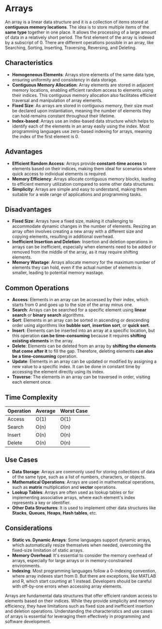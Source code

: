 # Arrays

An array is a linear data structure and it is a collection of items stored at **contiguous memory locations**. The idea is to store multiple items of the **same type** together in one place. It allows the processing of a large amount of data in a relatively short period. The first element of the array is indexed by a subscript of 0. There are different operations possible in an array, like Searching, Sorting, Inserting, Traversing, Reversing, and Deleting.

## Characteristics

- **Homogeneous Elements**: Arrays store elements of the same data type, ensuring uniformity and consistency in data storage.
- **Contiguous Memory Allocation**: Array elements are stored in adjacent memory locations, enabling efficient random access to elements using their indices. This contiguous memory allocation also facilitates efficient traversal and manipulation of array elements.
- **Fixed Size**: As arrays are stored in contiguous memory, their size must be declared upon instantiation, meaning the number of elements they can hold remains constant throughout their lifetime.
- **Index-based**: Arrays use an index-based data structure which helps to identify each of the elements in an array easily using the index. Most programming languages use zero-based indexing for arrays, meaning the index of the first element is 0.

## Advantages

- **Efficient Random Access**: Arrays provide **constant-time access** to elements based on their indices, making them ideal for scenarios where quick access to individual elements is required.
- **Memory Efficiency**: Arrays allocate contiguous memory blocks, leading to efficient memory utilization compared to some other data structures.
- **Simplicity**: Arrays are simple and easy to understand, making them suitable for a wide range of applications and programming tasks.

## Disadvantages

- **Fixed Size**: Arrays have a fixed size, making it challenging to accommodate dynamic changes in the number of elements. Resizing an array often involves creating a new array with a different size and copying elements, resulting in additional overhead.
- **Inefficient Insertion and Deletion**: Insertion and deletion operations in arrays can be inefficient, especially when elements need to be added or removed from the middle of the array, as it may require shifting elements.
- **Memory Wastage**: Arrays allocate memory for the maximum number of elements they can hold, even if the actual number of elements is smaller, leading to potential memory wastage.

## Common Operations

- **Access**: Elements in an array can be accessed by their index, which starts from 0 and goes up to the size of the array minus one.
- **Search**: Arrays can be searched for a specific element using **linear search** or **binary search** algorithms.
- **Sort**: Elements in an array can be sorted in ascending or descending order using algorithms like **bubble sort**, **insertion sort**, or **quick sort**.
- **Insert**: Elements can be inserted into an array at a specific location, but this operation **can be time-consuming** because it requires **shifting existing elements** in the array.
- **Delete**: Elements can be deleted from an array by **shifting the elements that come after it** to fill the gap. Therefore, deleting elements **can also be a time-consuming** operation.
- **Update**: Elements in an array can be updated or modified by assigning a new value to a specific index. It can be done in constant time by accessing the element directly using its index.
- **Traverse**: The elements in an array can be traversed in order, visiting each element once.

## Time Complexity

| Operation | Average | Worst Case |
| --------- | ------- | ---------- |
| Access    | O(1)    | O(1)       |
| Search    | O(n)    | O(n)       |
| Insert    | O(n)    | O(n)       |
| Delete    | O(n)    | O(n)       |

## Use Cases

- **Data Storage**: Arrays are commonly used for storing collections of data of the same type, such as a list of numbers, characters, or objects.
- **Mathematical Operations**: Arrays are used in mathematical operations, such as **matrix** multiplication and **vector** operations.
- **Lookup Tables**: Arrays are often used as lookup tables or for implementing associative arrays, where each element's index represents a key or identifier.
- **Other Data Structures**: It is used to implement other data structures like **Stacks**, **Queues**, **Heaps**, **Hash tables**, etc.

## Considerations

- **Static vs. Dynamic Arrays**: Some languages support dynamic arrays, which automatically resize themselves when needed, overcoming the fixed-size limitation of static arrays.
- **Memory Overhead**: It's essential to consider the memory overhead of arrays, especially for large arrays or in memory-constrained environments.
- **Indexing**: Most programming languages follow a 0-indexing convention, where array indexes start from 0. But there are exceptions, like MATLAB and R, which start counting at 1 instead. Developers should be careful with off-by-one errors when accessing array elements.

Arrays are fundamental data structures that offer efficient random access to elements based on their indices. While they provide simplicity and memory efficiency, they have limitations such as fixed size and inefficient insertion and deletion operations. Understanding the characteristics and use cases of arrays is essential for leveraging them effectively in programming and software development.
